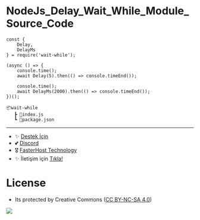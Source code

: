 # NodeJs_Delay_Wait_While_Module_Source_Code

```
const {
    Delay,
    DelayMs
} = require('wait-while');

(async () => {
    console.time();
    await Delay(5).then(() => console.timeEnd());

    console.time();
    await DelayMs(2000).then(() => console.timeEnd());
})();

```

```
📦wait-while
   ┣ 📜index.js
   ┗ 📜package.json
```

---
- ✨ [Destek İçin](https://fastuptime.com) <br>
- 💕 [Discord](https://fastuptime.com/discord)<br>
- 🎖️ [FasterHost Technology](https://fasterhost.tech/)<br>
- ✨ İletişim için [Tıkla!](mailto:fastuptime@gmail.com)<br>

# License
- Its protected by Creative Commons ([CC BY-NC-SA 4.0](https://creativecommons.org/licenses/by-nc-sa/4.0/))

<a href="https://creativecommons.org/licenses/by-nc-sa/4.0/" title="BYNCSA40"><img src="https://licensebuttons.net/l/by-nc-sa/4.0/88x31.png"></a>

